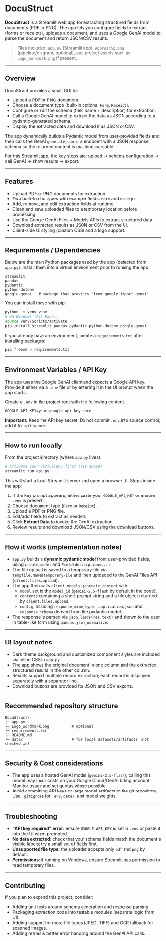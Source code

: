 # DocuStruct

**DocuStruct** is a Streamlit web app for extracting structured fields from documents (PDF or PNG). The app lets you configure fields to extract (forms or receipts), uploads a document, and uses a Google GenAI model to parse the document and return JSON/CSV results.

> Files included: `app.py` (Streamlit app), `Approach2.png` (pipeline/diagram, optional), and project assets such as `Logo_wordmark.png` if present.

---

## Overview

DocuStruct provides a small GUI to:
- Upload a PDF or PNG document.
- Choose a document type (built-in options: `Form`, `Receipt`).
- Configure or edit the schema (field name + description) for extraction.
- Call a Google GenAI model to extract the data as JSON according to a pydantic-generated schema.
- Display the extracted data and download it as JSON or CSV.

The app dynamically builds a Pydantic model from user-provided fields and then calls the GenAI `generate_content` endpoint with a JSON response schema so the returned content is machine-parsable.

For this Streamlit app, the key steps are: upload → schema configuration → call GenAI → show results → export.

---

## Features

- Upload PDF or PNG documents for extraction.
- Two built-in doc types with example fields: `Form` and `Receipt`.
- Add, remove, and edit extraction fields at runtime.
- Clean and save uploaded files to a temporary location before processing.
- Use the Google GenAI Files + Models APIs to extract structured data.
- Download extracted results as JSON or CSV from the UI.
- Client-side UI styling (custom CSS) and a logo support.

---

## Requirements / Dependencies

Below are the main Python packages used by the app (detected from `app.py`). Install them into a virtual environment prior to running the app:

```text
streamlit
pandas
pydantic
python-dotenv
google-genai   # package that provides `from google import genai`
```

You can install these with pip:

```bash
python -m venv venv
# On Windows (Git Bash):
source venv/Scripts/activate
pip install streamlit pandas pydantic python-dotenv google-genai
```

If you already have an environment, create a `requirements.txt` after installing packages:
```bash
pip freeze > requirements.txt
```

---

## Environment Variables / API Key

The app uses the Google GenAI client and expects a Google API key. Provide it either via a `.env` file or by entering it in the UI prompt when the app starts.

Create a `.env` in the project root with the following content:

```
GOOGLE_API_KEY=your_google_api_key_here
```

**Important:** Keep the API key secret. Do not commit `.env` into source control; add it to `.gitignore`.

---

## How to run locally

From the project directory (where `app.py` lives):

```bash
# Activate your virtualenv first (see above)
streamlit run app.py
```

This will start a local Streamlit server and open a browser UI. Steps inside the app:
1. If the key prompt appears, either paste your `GOOGLE_API_KEY` or ensure `.env` is present.
2. Choose document type (`Form` or `Receipt`).
3. Upload a PDF or PNG file.
4. Edit/add fields to extract as needed.
5. Click **Extract Data** to invoke the GenAI extraction.
6. Review results and download JSON/CSV using the download buttons.

---

## How it works (implementation notes)

- `app.py` builds a **dynamic pydantic model** from user-provided fields, using `create_model` and `Field(description=...)`.
- The file upload is saved to a temporary file via `tempfile.NamedTemporaryFile` and then uploaded to the GenAI Files API (`client.files.upload`).
- The app then calls `client.models.generate_content` with:
  - `model` set to the `model_id` (`gemini-2.5-flash` by default in the code).
  - `contents` containing a short prompt string and a file object returned by `client.files.upload`.
  - `config` including `response_mime_type: application/json` and `response_schema` derived from the pydantic model.
- The response is parsed via `json.loads(res.text)` and shown to the user in table-like form using `pandas.json_normalize`.

---

## UI layout notes

- Dark theme background and customized component styles are included via inline CSS in `app.py`.
- The app shows the original document in one column and the extracted structured results in the other column.
- Results support multiple record extraction; each record is displayed separately with a separator line.
- Download buttons are provided for JSON and CSV exports.

---

## Recommended repository structure

```
DocuStruct/
├─ app.py
├─ Logo_wordmark.png          # optional
├─ requirements.txt
├─ README.md
└─ data/                      # for local datasets/artifacts (not checked in)
```

---

## Security & Cost considerations

- The app uses a hosted GenAI model (`gemini-2.5-flash`); calling this model may incur costs on your Google Cloud/GenAI billing account. Monitor usage and set quotas where possible.
- Avoid committing API keys or large model artifacts to the git repository. Use `.gitignore` for `.env`, `data/`, and model weights.

---

## Troubleshooting

- **"API key required" error**: ensure `GOOGLE_API_KEY` is set in `.env` or paste it into the UI when prompted.
- **No data extracted**: check that your schema fields match the document's visible labels; try a small set of fields first.
- **Unsupported file type**: the uploader accepts only `pdf` and `png` by default.
- **Permissions**: if running on Windows, ensure Streamlit has permission to read temporary files.

---

## Contributing

If you plan to expand this project, consider:
- Adding unit tests around schema generation and response parsing.
- Packaging extraction code into testable modules (separate logic from UI).
- Adding support for more file types (JPEG, TIFF) and OCR fallback for scanned images.
- Adding retries & better error handling around the GenAI API calls.
